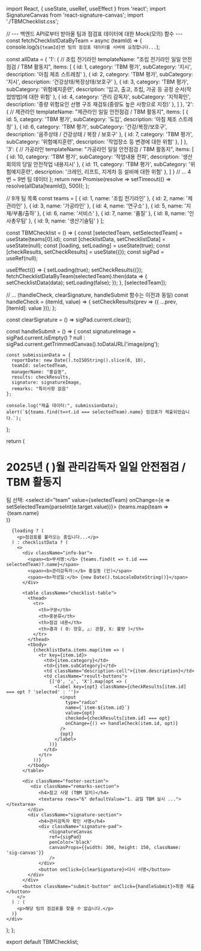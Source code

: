 import React, { useState, useRef, useEffect } from 'react';
import SignatureCanvas from 'react-signature-canvas';
import './TBMChecklist.css';

// --- 백엔드 API로부터 받아올 팀과 점검표 데이터에 대한 Mock(모의) 함수 ---
const fetchChecklistDataByTeam = async (teamId) => {
  console.log(`${teamId}번 팀의 점검표 데이터를 서버에 요청합니다...`);

  const allData = {
    '1': { // 조립 전기라인
      templateName: "조립 전기라인 일일 안전점검 / TBM 활동지",
      items: [
        { id: 1, category: 'TBM 평가', subCategory: '지시', description: '아침 체조 스트레칭' },
        { id: 2, category: 'TBM 평가', subCategory: '지시', description: '건강상태/복장상태/보호구' },
        { id: 3, category: 'TBM 평가', subCategory: '위험예지훈련', description: '입고, 출고, 조립, 가공 등 공정 순서(작업방법)에 대한 위험' },
        { id: 4, category: '관리 감독자', subCategory: '지적확인', description: '중량 위험요인 선행 구조 재검토(중량도 높은 사항으로 지정)' },
      ]
    },
    '2': { // 제관라인
      templateName: "제관라인 일일 안전점검 / TBM 활동지",
      items: [
        { id: 5, category: 'TBM 평가', subCategory: '도입', description: '아침 체조 스트레칭' },
        { id: 6, category: 'TBM 평가', subCategory: '건강/복장/보호구', description: '음주상태 / 건강상태 / 복장 / 보호구' },
        { id: 7, category: 'TBM 평가', subCategory: '위험예지훈련', description: '작업장소 등 변경에 대한 위험' },
      ]
    },
    '3': { // 가공라인
      templateName: "가공라인 일일 안전점검 / TBM 활동지",
      items: [
        { id: 10, category: 'TBM 평가', subCategory: '작업내용 전파', description: '생산회의의 당일 안전작업 내용지시' },
        { id: 11, category: 'TBM 평가', subCategory: '위험예지훈련', description: '크레인, 리프트, 지게차 등 설비에 대한 위험' },
      ]
    }
    // ... 4번 ~ 9번 팀 데이터
  };
  return new Promise(resolve => setTimeout(() => resolve(allData[teamId]), 500));
};

// 9개 팀 목록
const teams = [
  { id: 1, name: '조립 전기라인' }, { id: 2, name: '제관라인' },
  { id: 3, name: '가공라인' }, { id: 4, name: '연구소' },
  { id: 5, name: '지재/부품/출하' }, { id: 6, name: '서비스' },
  { id: 7, name: '품질' }, { id: 8, name: '인사총무팀' },
  { id: 9, name: '생산기술팀' }
];

const TBMChecklist = () => {
  const [selectedTeam, setSelectedTeam] = useState(teams[0].id);
  const [checklistData, setChecklistData] = useState(null);
  const [loading, setLoading] = useState(true);
  const [checkResults, setCheckResults] = useState({});
  const sigPad = useRef(null);

  useEffect(() => {
    setLoading(true);
    setCheckResults({});
    fetchChecklistDataByTeam(selectedTeam).then(data => {
      setChecklistData(data);
      setLoading(false);
    });
  }, [selectedTeam]);

  // ... (handleCheck, clearSignature, handleSubmit 함수는 이전과 동일)
  const handleCheck = (itemId, value) => {
    setCheckResults(prev => ({ ...prev, [itemId]: value }));
  };

  const clearSignature = () => sigPad.current.clear();

  const handleSubmit = () => {
    const signatureImage = sigPad.current.isEmpty() 
      ? null 
      : sigPad.current.getTrimmedCanvas().toDataURL('image/png');

    const submissionData = {
      reportDate: new Date().toISOString().slice(0, 10),
      teamId: selectedTeam,
      managerName: "홍길동",
      results: checkResults,
      signature: signatureImage,
      remarks: "특이사항 없음"
    };

    console.log("제출 데이터:", submissionData);
    alert(`${teams.find(t=>t.id === selectedTeam).name} 점검표가 제출되었습니다.`);
  };


  return (
    <div className="checklist-container">
      <div className="header-section">
        <h1>2025년 ( )월 관리감독자 일일 안전점검 / TBM 활동지</h1>
        <div className="team-selector">
          <label htmlFor="team">팀 선택:</label>
          <select id="team" value={selectedTeam} onChange={e => setSelectedTeam(parseInt(e.target.value))}>
            {teams.map(team => <option key={team.id} value={team.id}>{team.name}</option>)}
          </select>
        </div>
      </div>

      {loading ? (
        <p>점검표를 불러오는 중입니다...</p>
      ) : checklistData ? (
        <>
          <div className="info-bar">
            <span><b>부서명:</b> {teams.find(t => t.id === selectedTeam)?.name}</span>
            <span><b>관리감독자:</b> 홍길동 (인)</span>
            <span><b>작성일:</b> {new Date().toLocaleDateString()}</span>
          </div>

          <table className="checklist-table">
            <thead>
              <tr>
                <th>구분</th>
                <th>중분류</th>
                <th>점검 내용</th>
                <th>결과 ( O: 양호, △: 관찰, X: 불량 )</th>
              </tr>
            </thead>
            <tbody>
              {checklistData.items.map(item => (
                <tr key={item.id}>
                  <td>{item.category}</td>
                  <td>{item.subCategory}</td>
                  <td className="description-cell">{item.description}</td>
                  <td className="result-buttons">
                    {['O', '△', 'X'].map(opt => (
                      <label key={opt} className={checkResults[item.id] === opt ? 'selected' : ''}>
                        <input
                          type="radio"
                          name={`item-${item.id}`}
                          value={opt}
                          checked={checkResults[item.id] === opt}
                          onChange={() => handleCheck(item.id, opt)}
                        />
                        {opt}
                      </label>
                    ))}
                  </td>
                </tr>
              ))}
            </tbody>
          </table>

          <div className="footer-section">
             <div className="remarks-section">
                <h4>참고 사항 (TBM 일지)</h4>
                <textarea rows="6" defaultValue="1. 금일 TBM 실시 ..."></textarea>
            </div>
            <div className="signature-section">
                <h4>관리감독자 확인 서명</h4>
                <div className="signature-pad">
                    <SignatureCanvas 
                    ref={sigPad}
                    penColor='black'
                    canvasProps={{width: 300, height: 150, className: 'sig-canvas'}}
                    />
                </div>
                <button onClick={clearSignature}>다시 서명</button>
            </div>
          </div>
          <button className="submit-button" onClick={handleSubmit}>최종 제출</button>
        </>
      ) : (
        <p>해당 팀의 점검표를 찾을 수 없습니다.</p>
      )}
    </div>
  );
};

export default TBMChecklist;